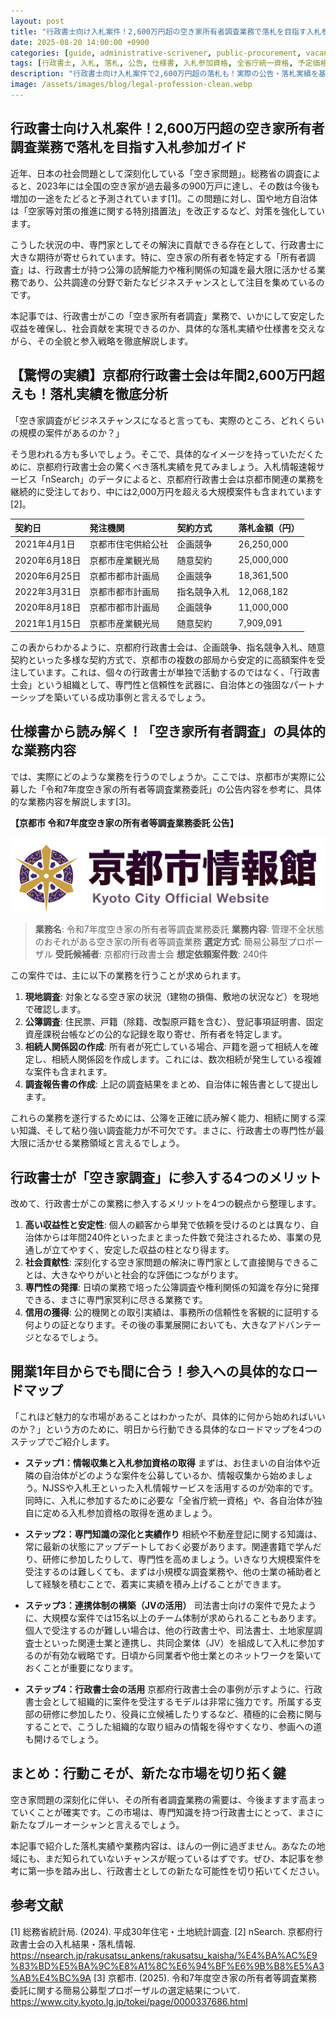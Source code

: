 ```yaml
---
layout: post
title: "行政書士向け入札案件！2,600万円超の空き家所有者調査業務で落札を目指す入札参加ガイド"
date: 2025-08-20 14:00:00 +0900
categories: [guide, administrative-scrivener, public-procurement, vacant-house]
tags: [行政書士, 入札, 落札, 公告, 仕様書, 入札参加資格, 全省庁統一資格, 予定価格, 競争入札, 空き家調査, 所有者調査, 業務委託, 京都府行政書士会, 公共調達]
description: "行政書士向け入札案件で2,600万円超の落札も！実際の公告・落札実績を基に、空き家所有者調査業務の入札参加資格から戦略までを完全ガイド。公共調達で安定収益と社会貢献を実現する方法とは？"
image: /assets/images/blog/legal-profession-clean.webp
---
```


## 行政書士向け入札案件！2,600万円超の空き家所有者調査業務で落札を目指す入札参加ガイド

近年、日本の社会問題として深刻化している「空き家問題」。総務省の調査によると、2023年には全国の空き家が過去最多の900万戸に達し、その数は今後も増加の一途をたどると予測されています[1]。この問題に対し、国や地方自治体は「空家等対策の推進に関する特別措置法」を改正するなど、対策を強化しています。

こうした状況の中、専門家としてその解決に貢献できる存在として、行政書士に大きな期待が寄せられています。特に、空き家の所有者を特定する「所有者調査」は、行政書士が持つ公簿の読解能力や権利関係の知識を最大限に活かせる業務であり、公共調達の分野で新たなビジネスチャンスとして注目を集めているのです。

本記事では、行政書士がこの「空き家所有者調査」業務で、いかにして安定した収益を確保し、社会貢献を実現できるのか、具体的な落札実績や仕様書を交えながら、その全貌と参入戦略を徹底解説します。

## 【驚愕の実績】京都府行政書士会は年間2,600万円超えも！落札実績を徹底分析

「空き家調査がビジネスチャンスになると言っても、実際のところ、どれくらいの規模の案件があるのか？」

そう思われる方も多いでしょう。そこで、具体的なイメージを持っていただくために、京都府行政書士会の驚くべき落札実績を見てみましょう。入札情報速報サービス「nSearch」のデータによると、京都府行政書士会は京都市関連の業務を継続的に受注しており、中には2,000万円を超える大規模案件も含まれています[2]。

| 契約日 | 発注機関 | 契約方式 | 落札金額（円） |
| :--- | :--- | :--- | :--- |
| 2021年4月1日 | 京都市住宅供給公社 | 企画競争 | 26,250,000 |
| 2020年6月18日 | 京都市産業観光局 | 随意契約 | 25,000,000 |
| 2020年6月25日 | 京都市都市計画局 | 企画競争 | 18,361,500 |
| 2022年3月31日 | 京都市都市計画局 | 指名競争入札 | 12,068,182 |
| 2020年8月18日 | 京都市都市計画局 | 企画競争 | 11,000,000 |
| 2021年1月15日 | 京都市産業観光局 | 随意契約 | 7,909,091 |

この表からわかるように、京都府行政書士会は、企画競争、指名競争入札、随意契約といった多様な契約方式で、京都市の複数の部局から安定的に高額案件を受注しています。これは、個々の行政書士が単独で活動するのではなく、「行政書士会」という組織として、専門性と信頼性を武器に、自治体との強固なパートナーシップを築いている成功事例と言えるでしょう。

## 仕様書から読み解く！「空き家所有者調査」の具体的な業務内容

では、実際にどのような業務を行うのでしょうか。ここでは、京都市が実際に公募した「令和7年度空き家の所有者等調査業務委託」の公告内容を参考に、具体的な業務内容を解説します[3]。

**【京都市 令和7年度空き家の所有者等調査業務委託 公告】**

![京都市空き家調査業務委託公告](/assets/images/gyoseishoshi/kyoto_akiya_chousa_koukou.png)

> **業務名**: 令和7年度空き家の所有者等調査業務委託
> **業務内容**: 管理不全状態のおそれがある空き家の所有者等調査業務
> **選定方式**: 簡易公募型プロポーザル
> **受託候補者**: 京都府行政書士会
> **想定依頼案件数**: 240件

この案件では、主に以下の業務を行うことが求められます。

1.  **現地調査**: 対象となる空き家の状況（建物の損傷、敷地の状況など）を現地で確認します。
2.  **公簿調査**: 住民票、戸籍（除籍、改製原戸籍を含む）、登記事項証明書、固定資産課税台帳などの公的な記録を取り寄せ、所有者を特定します。
3.  **相続人関係図の作成**: 所有者が死亡している場合、戸籍を遡って相続人を確定し、相続人関係図を作成します。これには、数次相続が発生している複雑な案件も含まれます。
4.  **調査報告書の作成**: 上記の調査結果をまとめ、自治体に報告書として提出します。

これらの業務を遂行するためには、公簿を正確に読み解く能力、相続に関する深い知識、そして粘り強い調査能力が不可欠です。まさに、行政書士の専門性が最大限に活かせる業務領域と言えるでしょう。

## 行政書士が「空き家調査」に参入する4つのメリット

改めて、行政書士がこの業務に参入するメリットを4つの観点から整理します。

1.  **高い収益性と安定性**: 個人の顧客から単発で依頼を受けるのとは異なり、自治体からは年間240件といったまとまった件数で発注されるため、事業の見通しが立てやすく、安定した収益の柱となり得ます。
2.  **社会貢献性**: 深刻化する空き家問題の解決に専門家として直接関与できることは、大きなやりがいと社会的な評価につながります。
3.  **専門性の発揮**: 日頃の業務で培った公簿調査や権利関係の知識を存分に発揮できる、まさに専門家冥利に尽きる業務です。
4.  **信用の獲得**: 公的機関との取引実績は、事務所の信頼性を客観的に証明する何よりの証となります。その後の事業展開においても、大きなアドバンテージとなるでしょう。

## 開業1年目からでも間に合う！参入への具体的なロードマップ

「これほど魅力的な市場があることはわかったが、具体的に何から始めればいいのか？」という方のために、明日から行動できる具体的なロードマップを4つのステップでご紹介します。

- **ステップ1：情報収集と入札参加資格の取得**
  まずは、お住まいの自治体や近隣の自治体がどのような案件を公募しているか、情報収集から始めましょう。NJSSや入札王といった入札情報サービスを活用するのが効率的です。同時に、入札に参加するために必要な「全省庁統一資格」や、各自治体が独自に定める入札参加資格の取得を進めましょう。

- **ステップ2：専門知識の深化と実績作り**
  相続や不動産登記に関する知識は、常に最新の状態にアップデートしておく必要があります。関連書籍で学んだり、研修に参加したりして、専門性を高めましょう。いきなり大規模案件を受注するのは難しくても、まずは小規模な調査業務や、他の士業の補助者として経験を積むことで、着実に実績を積み上げることができます。

- **ステップ3：連携体制の構築（JVの活用）**
  司法書士向けの案件で見たように、大規模な案件では15名以上のチーム体制が求められることもあります。個人で受注するのが難しい場合は、他の行政書士や、司法書士、土地家屋調査士といった関連士業と連携し、共同企業体（JV）を組成して入札に参加するのが有効な戦略です。日頃から同業者や他士業とのネットワークを築いておくことが重要になります。

- **ステップ4：行政書士会の活用**
  京都府行政書士会の事例が示すように、行政書士会として組織的に案件を受注するモデルは非常に強力です。所属する支部の研修に参加したり、役員に立候補したりするなど、積極的に会務に関与することで、こうした組織的な取り組みの情報を得やすくなり、参画への道も開けるでしょう。

## まとめ：行動こそが、新たな市場を切り拓く鍵

空き家問題の深刻化に伴い、その所有者調査業務の需要は、今後ますます高まっていくことが確実です。この市場は、専門知識を持つ行政書士にとって、まさに新たなブルーオーシャンと言えるでしょう。

本記事で紹介した落札実績や業務内容は、ほんの一例に過ぎません。あなたの地域にも、まだ知られていないチャンスが眠っているはずです。ぜひ、本記事を参考に第一歩を踏み出し、行政書士としての新たな可能性を切り拓いてください。

## 参考文献

[1] 総務省統計局. (2024). 平成30年住宅・土地統計調査.
[2] nSearch. 京都府行政書士会の入札結果・落札情報. https://nsearch.jp/rakusatsu_ankens/rakusatsu_kaisha/%E4%BA%AC%E9%83%BD%E5%BA%9C%E8%A1%8C%E6%94%BF%E6%9B%B8%E5%A3%AB%E4%BC%9A
[3] 京都市. (2025). 令和7年度空き家の所有者等調査業務委託に関する簡易公募型プロポーザルの選定結果について. https://www.city.kyoto.lg.jp/tokei/page/0000337686.html

